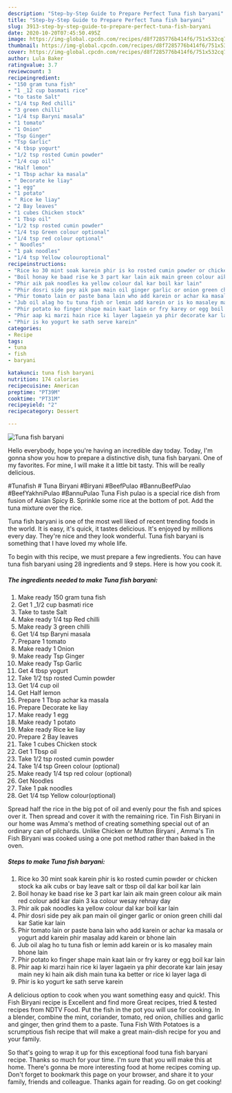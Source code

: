 ```yaml
---
description: "Step-by-Step Guide to Prepare Perfect Tuna fish baryani"
title: "Step-by-Step Guide to Prepare Perfect Tuna fish baryani"
slug: 3913-step-by-step-guide-to-prepare-perfect-tuna-fish-baryani
date: 2020-10-20T07:45:50.495Z
image: https://img-global.cpcdn.com/recipes/d8f7285776b414f6/751x532cq70/tuna-fish-baryani-recipe-main-photo.jpg
thumbnail: https://img-global.cpcdn.com/recipes/d8f7285776b414f6/751x532cq70/tuna-fish-baryani-recipe-main-photo.jpg
cover: https://img-global.cpcdn.com/recipes/d8f7285776b414f6/751x532cq70/tuna-fish-baryani-recipe-main-photo.jpg
author: Lula Baker
ratingvalue: 3.7
reviewcount: 3
recipeingredient:
- "150 gram tuna fish"
- "1 _12 cup basmati rice"
- "to taste Salt"
- "1/4 tsp Red chilli"
- "3 green chilli"
- "1/4 tsp Baryni masala"
- "1 tomato"
- "1 Onion"
- "Tsp Ginger"
- "Tsp Garlic"
- "4 tbsp yogurt"
- "1/2 tsp rosted Cumin powder"
- "1/4 cup oil"
- "Half lemon"
- "1 Tbsp achar ka masala"
- " Decorate ke liay"
- "1 egg"
- "1 potato"
- " Rice ke liay"
- "2 Bay leaves"
- "1 cubes Chicken stock"
- "1 Tbsp oil"
- "1/2 tsp rosted cumin powder"
- "1/4 tsp Green colour optional"
- "1/4 tsp red colour optional"
- " Noodles"
- "1 pak noodles"
- "1/4 tsp Yellow colouroptional"
recipeinstructions:
- "Rice ko 30 mint soak karein phir is ko rosted cumin powder or chicken stock ka aik cubs or bay leave salt or tbsp oil dal kar boil kar lain"
- "Boil honay ke baad rise ke 3 part kar lain aik main green colour aik main red colour add kar dain 3 ka colour wesay rehnay day"
- "Phir aik pak noodles ka yellow colour dal kar boil kar lain"
- "Phir dosri side pey aik pan main oil ginger garlic or onion green chilli dal kar Satie kar lain"
- "Phir tomato lain or paste bana lain who add karein or achar ka masala or yogurt add karein phir masalay add karein or bhone lain"
- "Jub oil alag ho tu tuna fish or lemin add karein or is ko masaley main bhone lain"
- "Phir potato ko finger shape main kaat lain or fry karey or egg boil kar lain"
- "Phir aap ki marzi hain rice ki layer lagaein ya phir decorate kar lain jesay main ney ki hain aik dish main tuna ka better or rice ki layer laga di"
- "Phir is ko yogurt ke sath serve karein"
categories:
- Recipe
tags:
- tuna
- fish
- baryani

katakunci: tuna fish baryani 
nutrition: 174 calories
recipecuisine: American
preptime: "PT39M"
cooktime: "PT31M"
recipeyield: "2"
recipecategory: Dessert

---
```



![Tuna fish baryani](https://img-global.cpcdn.com/recipes/d8f7285776b414f6/751x532cq70/tuna-fish-baryani-recipe-main-photo.jpg)

Hello everybody, hope you're having an incredible day today. Today, I'm gonna show you how to prepare a distinctive dish, tuna fish baryani. One of my favorites. For mine, I will make it a little bit tasty. This will be really delicious.

#Tunafish # Tuna Biryani #Biryani #BeefPulao #BannuBeefPulao #BeefYakhniPulao #BannuPulao Tuna Fish pulao is a special rice dish from fusion of Asian Spicy B. Sprinkle some rice at the bottom of pot. Add the tuna mixture over the rice.

Tuna fish baryani is one of the most well liked of recent trending foods in the world. It is easy, it's quick, it tastes delicious. It's enjoyed by millions every day. They're nice and they look wonderful. Tuna fish baryani is something that I have loved my whole life.


To begin with this recipe, we must prepare a few ingredients. You can have tuna fish baryani using 28 ingredients and 9 steps. Here is how you cook it.

<!--inarticleads1-->

##### The ingredients needed to make Tuna fish baryani:

1. Make ready 150 gram tuna fish
1. Get 1 _1/2 cup basmati rice
1. Take to taste Salt
1. Make ready 1/4 tsp Red chilli
1. Make ready 3 green chilli
1. Get 1/4 tsp Baryni masala
1. Prepare 1 tomato
1. Make ready 1 Onion
1. Make ready Tsp Ginger
1. Make ready Tsp Garlic
1. Get 4 tbsp yogurt
1. Take 1/2 tsp rosted Cumin powder
1. Get 1/4 cup oil
1. Get Half lemon
1. Prepare 1 Tbsp achar ka masala
1. Prepare  Decorate ke liay
1. Make ready 1 egg
1. Make ready 1 potato
1. Make ready  Rice ke liay
1. Prepare 2 Bay leaves
1. Take 1 cubes Chicken stock
1. Get 1 Tbsp oil
1. Take 1/2 tsp rosted cumin powder
1. Take 1/4 tsp Green colour (optional)
1. Make ready 1/4 tsp red colour (optional)
1. Get  Noodles
1. Take 1 pak noodles
1. Get 1/4 tsp Yellow colour(optional)


Spread half the rice in the big pot of oil and evenly pour the fish and spices over it. Then spread and cover it with the remaining rice. Tin Fish Biryani in our home was Amma&#39;s method of creating something special out of an ordinary can of pilchards. Unlike Chicken or Mutton Biryani , Amma&#39;s Tin Fish Biryani was cooked using a one pot method rather than baked in the oven. 

<!--inarticleads2-->

##### Steps to make Tuna fish baryani:

1. Rice ko 30 mint soak karein phir is ko rosted cumin powder or chicken stock ka aik cubs or bay leave salt or tbsp oil dal kar boil kar lain
1. Boil honay ke baad rise ke 3 part kar lain aik main green colour aik main red colour add kar dain 3 ka colour wesay rehnay day
1. Phir aik pak noodles ka yellow colour dal kar boil kar lain
1. Phir dosri side pey aik pan main oil ginger garlic or onion green chilli dal kar Satie kar lain
1. Phir tomato lain or paste bana lain who add karein or achar ka masala or yogurt add karein phir masalay add karein or bhone lain
1. Jub oil alag ho tu tuna fish or lemin add karein or is ko masaley main bhone lain
1. Phir potato ko finger shape main kaat lain or fry karey or egg boil kar lain
1. Phir aap ki marzi hain rice ki layer lagaein ya phir decorate kar lain jesay main ney ki hain aik dish main tuna ka better or rice ki layer laga di
1. Phir is ko yogurt ke sath serve karein


A delicious option to cook when you want something easy and quick!. This Fish Biryani recipe is Excellent and find more Great recipes, tried &amp; tested recipes from NDTV Food. Put the fish in the pot you will use for cooking. In a blender, combine the mint, coriander, tomato, red onion, chillies and garlic and ginger, then grind them to a paste. Tuna Fish With Potatoes is a scrumptious fish recipe that will make a great main-dish recipe for you and your family. 

So that's going to wrap it up for this exceptional food tuna fish baryani recipe. Thanks so much for your time. I'm sure that you will make this at home. There's gonna be more interesting food at home recipes coming up. Don't forget to bookmark this page on your browser, and share it to your family, friends and colleague. Thanks again for reading. Go on get cooking!

